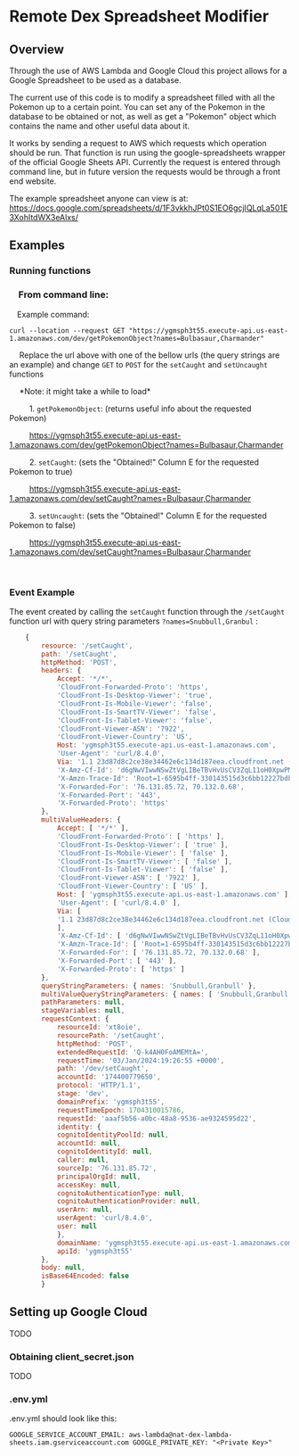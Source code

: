 # Remote Dex Spreadsheet Modifier

## Overview

Through the use of AWS Lambda and Google Cloud this project allows for a Google Spreadsheet to be used as a database. 

The current use of this code is to modify a spreadsheet filled with all the Pokemon up to a certain point. You can set any of the Pokemon in the database to be obtained or not, as well as get a "Pokemon" object which contains the name and other useful data about it.

It works by sending a request to AWS which requests which operation should be run. That function is run using the google-spreadsheets wrapper of the official Google Sheets API. Currently the request is entered through command line, but in future version the requests would be through a front end website.

The example spreadsheet anyone can view is at: https://docs.google.com/spreadsheets/d/1F3vkkhJPt0S1EO6gcjIQLqLa501E3XohItdWX3eAlxs/

## Examples

### Running functions

### &emsp;From command line: 

 &emsp;Example command:
```
curl --location --request GET "https://ygmsph3t55.execute-api.us-east-1.amazonaws.com/dev/getPokemonObject?names=Bulbasaur,Charmander"
```

  &emsp; Replace the url above with one of the bellow urls (the  query strings are an example) and change ``GET`` to ``POST`` for the ``setCaught`` and ``setUncaught`` functions
  
   &emsp; \*Note: it might take a while to load\*

&emsp; &emsp; 1. ``getPokemonObject``: (returns useful info about the requested Pokemon)

&emsp; &emsp; https://ygmsph3t55.execute-api.us-east-1.amazonaws.com/dev/getPokemonObject?names=Bulbasaur,Charmander

&emsp; &emsp; 2. ``setCaught``: (sets the "Obtained!" Column E for the requested Pokemon to true)

&emsp; &emsp; https://ygmsph3t55.execute-api.us-east-1.amazonaws.com/dev/setCaught?names=Bulbasaur,Charmander

&emsp; &emsp; 3. ``setUncaught``: (sets the "Obtained!" Column E for the requested Pokemon to false)

&emsp; &emsp; https://ygmsph3t55.execute-api.us-east-1.amazonaws.com/dev/setCaught?names=Bulbasaur,Charmander

<br>

### Event Example

The event created by calling the ``setCaught`` function through the ``/setCaught`` function url with query string parameters ``?names=Snubbull,Granbul`` :

```js
    {
        resource: '/setCaught',
        path: '/setCaught',
        httpMethod: 'POST',
        headers: {
            Accept: '*/*',
            'CloudFront-Forwarded-Proto': 'https',
            'CloudFront-Is-Desktop-Viewer': 'true',
            'CloudFront-Is-Mobile-Viewer': 'false',
            'CloudFront-Is-SmartTV-Viewer': 'false',
            'CloudFront-Is-Tablet-Viewer': 'false',
            'CloudFront-Viewer-ASN': '7922',
            'CloudFront-Viewer-Country': 'US',
            Host: 'ygmsph3t55.execute-api.us-east-1.amazonaws.com',
            'User-Agent': 'curl/8.4.0',
            Via: '1.1 23d87d8c2ce38e34462e6c134d187eea.cloudfront.net (CloudFront)',
            'X-Amz-Cf-Id': 'd6gNwVIwwNSwZtVgLIBeTBvHvUsCV3ZqL11oH0XpwPMcwOc9j9Y6CA==',
            'X-Amzn-Trace-Id': 'Root=1-6595b4ff-330143515d3c6bb12227bdb4',
            'X-Forwarded-For': '76.131.85.72, 70.132.0.68',
            'X-Forwarded-Port': '443',
            'X-Forwarded-Proto': 'https'
        },
        multiValueHeaders: {
            Accept: [ '*/*' ],
            'CloudFront-Forwarded-Proto': [ 'https' ],
            'CloudFront-Is-Desktop-Viewer': [ 'true' ],
            'CloudFront-Is-Mobile-Viewer': [ 'false' ],
            'CloudFront-Is-SmartTV-Viewer': [ 'false' ],
            'CloudFront-Is-Tablet-Viewer': [ 'false' ],
            'CloudFront-Viewer-ASN': [ '7922' ],
            'CloudFront-Viewer-Country': [ 'US' ],
            Host: [ 'ygmsph3t55.execute-api.us-east-1.amazonaws.com' ],
            'User-Agent': [ 'curl/8.4.0' ],
            Via: [
            '1.1 23d87d8c2ce38e34462e6c134d187eea.cloudfront.net (CloudFront)'
            ],
            'X-Amz-Cf-Id': [ 'd6gNwVIwwNSwZtVgLIBeTBvHvUsCV3ZqL11oH0XpwPMcwOc9j9Y6CA==' ],
            'X-Amzn-Trace-Id': [ 'Root=1-6595b4ff-330143515d3c6bb12227bdb4' ],
            'X-Forwarded-For': [ '76.131.85.72, 70.132.0.68' ],
            'X-Forwarded-Port': [ '443' ],
            'X-Forwarded-Proto': [ 'https' ]
        },
        queryStringParameters: { names: 'Snubbull,Granbull' },
        multiValueQueryStringParameters: { names: [ 'Snubbull,Granbull' ] },
        pathParameters: null,
        stageVariables: null,
        requestContext: {
            resourceId: 'xt8oie',
            resourcePath: '/setCaught',
            httpMethod: 'POST',
            extendedRequestId: 'Q-k4AH0FoAMEMtA=',
            requestTime: '03/Jan/2024:19:26:55 +0000',
            path: '/dev/setCaught',
            accountId: '174400779650',
            protocol: 'HTTP/1.1',
            stage: 'dev',
            domainPrefix: 'ygmsph3t55',
            requestTimeEpoch: 1704310015786,
            requestId: 'aaaf5b56-a0bc-48a8-9536-ae9324595d22',
            identity: {
            cognitoIdentityPoolId: null,
            accountId: null,
            cognitoIdentityId: null,
            caller: null,
            sourceIp: '76.131.85.72',
            principalOrgId: null,
            accessKey: null,
            cognitoAuthenticationType: null,
            cognitoAuthenticationProvider: null,
            userArn: null,
            userAgent: 'curl/8.4.0',
            user: null
            },
            domainName: 'ygmsph3t55.execute-api.us-east-1.amazonaws.com',
            apiId: 'ygmsph3t55'
        },
        body: null,
        isBase64Encoded: false
        }
```

## Setting up Google Cloud

TODO

### Obtaining client_secret.json
    
TODO

### .env.yml

.env.yml should look like this:
```
GOOGLE_SERVICE_ACCOUNT_EMAIL: aws-lambda@nat-dex-lambda-sheets.iam.gserviceaccount.com GOOGLE_PRIVATE_KEY: "<Private Key>"
```

